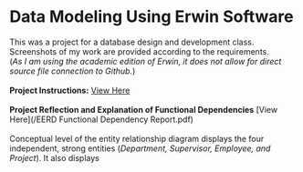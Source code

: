 # Data Modeling Using Erwin Software
This was a project for a database design and development class. <br>
Screenshots of my work are provided according to the requirements. <br> 
(_As I am using the academic edition of Erwin, it does not allow for direct source file connection to Github._) <br><br>
**Project Instructions:** [View Here](/CIS3050-Project1_Fall_2023.pdf) <br><br>
**Project Reflection and Explanation of Functional Dependencies** [View Here](/EERD Functional Dependency Report.pdf) <br><br>
Conceptual level of the entity relationship diagram displays the four independent, strong entities (_Department, Supervisor, Employee, and Project_). It also displays 
